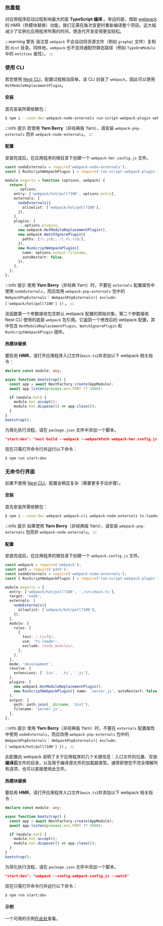 ### 热重载

对应用程序启动过程影响最大的是 **TypeScript 编译** 。幸运的是，借助 [webpack](https://github.com/webpack/webpack) 的 HMR（热模块替换）功能，我们无需在每次变更时重新编译整个项目。这大幅减少了实例化应用程序所需的时间，使迭代开发变得更加轻松。

:::warning 警告
请注意 `webpack` 不会自动将资源文件（例如 `graphql` 文件）复制到 `dist` 目录。同样地，`webpack` 也不支持通配符静态路径（例如 `TypeOrmModule` 中的 `entities` 属性）。
:::



### 使用 CLI

若您使用 [Nest CLI](../cli/overview)，配置过程相当简单。该 CLI 封装了 `webpack`，因此可以使用 `HotModuleReplacementPlugin`。

#### 安装

首先安装所需依赖包：

```bash
$ npm i --save-dev webpack-node-externals run-script-webpack-plugin webpack
```

:::info 提示
若使用 **Yarn Berry**（非经典版 Yarn），请安装 `webpack-pnp-externals` 而非 `webpack-node-externals`。
:::

#### 配置

安装完成后，在应用程序的根目录下创建一个 `webpack-hmr.config.js` 文件。

```typescript
const nodeExternals = require('webpack-node-externals');
const { RunScriptWebpackPlugin } = require('run-script-webpack-plugin');

module.exports = function (options, webpack) {
  return {
    ...options,
    entry: ['webpack/hot/poll?100', options.entry],
    externals: [
      nodeExternals({
        allowlist: ['webpack/hot/poll?100'],
      }),
    ],
    plugins: [
      ...options.plugins,
      new webpack.HotModuleReplacementPlugin(),
      new webpack.WatchIgnorePlugin({
        paths: [/\.js$/, /\.d\.ts$/],
      }),
      new RunScriptWebpackPlugin({
        name: options.output.filename,
        autoRestart: false,
      }),
    ],
  };
};
```

:::info 提示
使用 **Yarn Berry**（非经典 Yarn）时，不要在 `externals` 配置属性中使用 `nodeExternals`，而应改用 `webpack-pnp-externals` 包中的 `WebpackPnpExternals`： `WebpackPnpExternals({ exclude: ['webpack/hot/poll?100'] })` 。
:::



该函数第一个参数接收包含默认 webpack 配置的原始对象，第二个参数接收 Nest CLI 使用的底层 `webpack` 包引用。它返回一个修改后的 webpack 配置，其中包含 `HotModuleReplacementPlugin`、`WatchIgnorePlugin` 和 `RunScriptWebpackPlugin` 插件。

#### 热模块替换

要启用 **HMR**，请打开应用程序入口文件(`main.ts`)并添加以下 webpack 相关指令：

```typescript
declare const module: any;

async function bootstrap() {
  const app = await NestFactory.create(AppModule);
  await app.listen(process.env.PORT ?? 3000);

  if (module.hot) {
    module.hot.accept();
    module.hot.dispose(() => app.close());
  }
}
bootstrap();
```

为简化执行流程，请在 `package.json` 文件中添加一个脚本。

```json
"start:dev": "nest build --webpack --webpackPath webpack-hmr.config.js --watch"
```

现在只需打开命令行并运行以下命令：

```bash
$ npm run start:dev
```

### 无命令行界面

如果不使用 [Nest CLI](../cli/overview)，配置会稍显复杂（需要更多手动步骤）。

#### 安装

首先安装所需依赖包：

```bash
$ npm i --save-dev webpack webpack-cli webpack-node-externals ts-loader run-script-webpack-plugin
```

:::info 提示
如果使用 **Yarn Berry**（非经典版 Yarn），请安装 `webpack-pnp-externals` 包而非 `webpack-node-externals`。
:::

#### 配置

安装完成后，在应用程序的根目录下创建一个 `webpack.config.js` 文件。

```typescript
const webpack = require('webpack');
const path = require('path');
const nodeExternals = require('webpack-node-externals');
const { RunScriptWebpackPlugin } = require('run-script-webpack-plugin');

module.exports = {
  entry: ['webpack/hot/poll?100', './src/main.ts'],
  target: 'node',
  externals: [
    nodeExternals({
      allowlist: ['webpack/hot/poll?100'],
    }),
  ],
  module: {
    rules: [
      {
        test: /.tsx?$/,
        use: 'ts-loader',
        exclude: /node_modules/,
      },
    ],
  },
  mode: 'development',
  resolve: {
    extensions: ['.tsx', '.ts', '.js'],
  },
  plugins: [
    new webpack.HotModuleReplacementPlugin(),
    new RunScriptWebpackPlugin({ name: 'server.js', autoRestart: false }),
  ],
  output: {
    path: path.join(__dirname, 'dist'),
    filename: 'server.js',
  },
};
```

:::info 提示
使用 **Yarn Berry**（非经典版 Yarn）时，不要在 `externals` 配置属性中使用 `nodeExternals`，而应改用 `webpack-pnp-externals` 包中的 `WebpackPnpExternals`： `WebpackPnpExternals({ exclude: ['webpack/hot/poll?100'] })` 。
:::



此配置向 webpack 说明了关于应用程序的几个关键信息：入口文件的位置、存放**编译后**文件的目录，以及用于编译源文件的加载器类型。通常即使您不完全理解所有选项，也可以直接使用此文件。

#### 热模块替换

要启用 **HMR**，请打开应用程序入口文件(`main.ts`)并添加以下 webpack 相关指令：

```typescript
declare const module: any;

async function bootstrap() {
  const app = await NestFactory.create(AppModule);
  await app.listen(process.env.PORT ?? 3000);

  if (module.hot) {
    module.hot.accept();
    module.hot.dispose(() => app.close());
  }
}
bootstrap();
```

为简化执行流程，请在 `package.json` 文件中添加一个脚本。

```json
"start:dev": "webpack --config webpack.config.js --watch"
```

现在只需打开命令行并运行以下命令：

```bash
$ npm run start:dev
```

#### 示例

一个可用的示例[在此处](https://github.com/nestjs/nest/tree/master/sample/08-webpack)查看。
